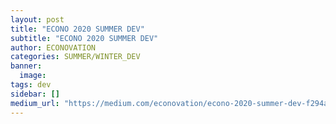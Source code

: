 ```yaml
---
layout: post
title: "ECONO 2020 SUMMER DEV"
subtitle: "ECONO 2020 SUMMER DEV"
author: ECONOVATION
categories: SUMMER/WINTER_DEV
banner:
  image:
tags: dev
sidebar: []
medium_url: "https://medium.com/econovation/econo-2020-summer-dev-f294a75398e9"
---
```


